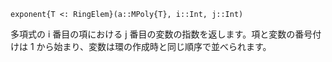 ```
exponent{T <: RingElem}(a::MPoly{T}, i::Int, j::Int)
```

多項式の i 番目の項における j 番目の変数の指数を返します。項と変数の番号付けは $1$ から始まり、変数は環の作成時と同じ順序で並べられます。
